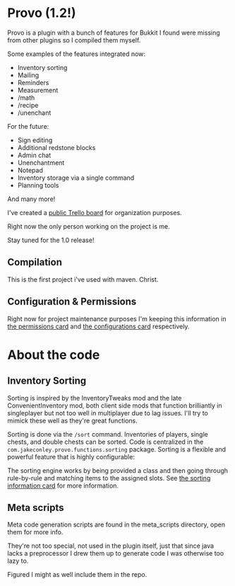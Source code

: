 Provo (1.2!)
=====

Provo is a plugin with a bunch of features for Bukkit I found were missing from other plugins so I compiled them myself.

Some examples of the features integrated now:

* Inventory sorting
* Mailing
* Reminders
* Measurement
* /math
* /recipe
* /unenchant

For the future:

* Sign editing
* Additional redstone blocks
* Admin chat
* Unenchantment
* Notepad
* Inventory storage via a single command
* Planning tools

And many more!

I've created a [public Trello board](https://trello.com/b/Nt3fcCmn/provo) for organization purposes.

Right now the only person working on the project is me.

Stay tuned for the 1.0 release!

Compilation
-----------

This is the first project i've used with maven.  Christ.

Configuration & Permissions
-------------

Right now for project maintenance purposes I'm keeping this information in [the permissions card](https://trello.com/c/VmGCUTRD) and [the configurations card](https://trello.com/c/m8IoStvd) respectively.


About the code
=====

Inventory Sorting
-----------------

Sorting is inspired by the InventoryTweaks mod and the late ConvenientInventory mod, both client side mods that function brilliantly in singleplayer but not too well in multiplayer due to lag issues.  I'll try to mimick these well as they're great functions.

Sorting is done via the `/sort` command.  Inventories of players, single chests, and double chests can be sorted.  Code is centralized in the `com.jakeconley.provo.functions.sorting` package. Sorting is a flexible and powerful feature that is highly configurable:

The sorting engine works by being provided a class and then going through rule-by-rule and matching items to the assigned slots.  See [the sorting information card](https://trello.com/c/DlvMIFIN) for more information.

Meta scripts
------------

Meta code generation scripts are found in the meta_scripts directory, open them for more info.

They're not too special, not used in the plugin itself, just that since java lacks a preprocessor I drew them up to generate code I was otherwise too lazy to.

Figured I might as well include them in the repo.
